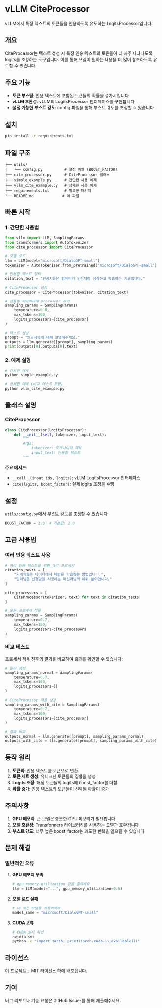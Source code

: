 # vLLM CiteProcessor

vLLM에서 특정 텍스트의 토큰들을 인용하도록 유도하는 LogitsProcessor입니다.

## 개요

CiteProcessor는 텍스트 생성 시 특정 인용 텍스트의 토큰들이 더 자주 나타나도록 logits를 조정하는 도구입니다. 이를 통해 모델이 원하는 내용을 더 많이 참조하도록 유도할 수 있습니다.

## 주요 기능

- **토큰 부스팅**: 인용 텍스트에 포함된 토큰들의 확률을 증가시킵니다
- **vLLM 호환성**: vLLM의 LogitsProcessor 인터페이스를 구현합니다
- **설정 가능한 부스트 강도**: config 파일을 통해 부스트 강도를 조정할 수 있습니다

## 설치

```bash
pip install -r requirements.txt
```

## 파일 구조

```
├── utils/
│   └── config.py          # 설정 파일 (BOOST_FACTOR)
├── cite_processor.py      # CiteProcessor 클래스
├── simple_example.py      # 간단한 사용 예제
├── vllm_cite_example.py   # 상세한 사용 예제
├── requirements.txt       # 필요한 패키지
└── README.md             # 이 파일
```

## 빠른 시작

### 1. 간단한 사용법

```python
from vllm import LLM, SamplingParams
from transformers import AutoTokenizer
from cite_processor import CiteProcessor

# 모델 로드
llm = LLM(model="microsoft/DialoGPT-small")
tokenizer = AutoTokenizer.from_pretrained("microsoft/DialoGPT-small")

# 인용할 텍스트 정의
citation_text = "인공지능은 컴퓨터가 인간처럼 생각하고 학습하는 기술입니다."

# CiteProcessor 생성
cite_processor = CiteProcessor(tokenizer, citation_text)

# 샘플링 파라미터에 processor 추가
sampling_params = SamplingParams(
    temperature=0.8,
    max_tokens=100,
    logits_processors=[cite_processor]
)

# 텍스트 생성
prompt = "인공지능에 대해 설명해주세요."
outputs = llm.generate([prompt], sampling_params)
print(outputs[0].outputs[0].text)
```

### 2. 예제 실행

```bash
# 간단한 예제
python simple_example.py

# 상세한 예제 (비교 테스트 포함)
python vllm_cite_example.py
```

## 클래스 설명

### CiteProcessor

```python
class CiteProcessor(LogitsProcessor):
    def __init__(self, tokenizer, input_text):
        """
        Args:
            tokenizer: 토크나이저 객체
            input_text: 인용할 텍스트
        """
```

**주요 메서드:**
- `__call__(input_ids, logits)`: vLLM LogitsProcessor 인터페이스
- `cite(logits, boost_factor)`: 실제 logits 조정을 수행

## 설정

`utils/config.py`에서 부스트 강도를 조정할 수 있습니다:

```python
BOOST_FACTOR = 2.0  # 기본값: 2.0
```

## 고급 사용법

### 여러 인용 텍스트 사용

```python
# 여러 인용 텍스트를 위한 여러 프로세서
citation_texts = [
    "기계학습은 데이터에서 패턴을 학습하는 방법입니다.",
    "딥러닝은 신경망을 사용하는 머신러닝의 하위 분야입니다."
]

cite_processors = [
    CiteProcessor(tokenizer, text) for text in citation_texts
]

# 모든 프로세서 적용
sampling_params = SamplingParams(
    temperature=0.7,
    max_tokens=150,
    logits_processors=cite_processors
)
```

### 비교 테스트

프로세서 적용 전후의 결과를 비교하여 효과를 확인할 수 있습니다:

```python
# 일반 생성
sampling_params_normal = SamplingParams(
    temperature=0.7,
    max_tokens=100,
    logits_processors=[]
)

# CiteProcessor 적용 생성
sampling_params_with_cite = SamplingParams(
    temperature=0.7,
    max_tokens=100,
    logits_processors=[cite_processor]
)

# 결과 비교
outputs_normal = llm.generate([prompt], sampling_params_normal)
outputs_with_cite = llm.generate([prompt], sampling_params_with_cite)
```

## 동작 원리

1. **토큰화**: 인용 텍스트를 토큰으로 변환
2. **토큰 세트 생성**: 유니크한 토큰들의 집합을 생성
3. **Logits 조정**: 해당 토큰들의 logits에 boost_factor를 더함
4. **확률 증가**: 인용 텍스트의 토큰들이 선택될 확률이 증가

## 주의사항

1. **GPU 메모리**: 큰 모델은 충분한 GPU 메모리가 필요합니다
2. **모델 호환성**: Transformers 라이브러리를 사용하는 모델과 호환됩니다
3. **부스트 강도**: 너무 높은 boost_factor는 과도한 반복을 일으킬 수 있습니다

## 문제 해결

### 일반적인 오류

1. **GPU 메모리 부족**
   ```python
   # gpu_memory_utilization 값을 줄이세요
   llm = LLM(model="...", gpu_memory_utilization=0.5)
   ```

2. **모델 로드 실패**
   ```python
   # 더 작은 모델을 사용하세요
   model_name = "microsoft/DialoGPT-small"
   ```

3. **CUDA 오류**
   ```bash
   # CUDA 설치 확인
   nvidia-smi
   python -c "import torch; print(torch.cuda.is_available())"
   ```

## 라이선스

이 프로젝트는 MIT 라이선스 하에 배포됩니다.

## 기여

버그 리포트나 기능 요청은 GitHub Issues를 통해 제출해주세요. 